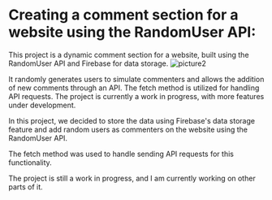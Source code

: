 # Creating a comment section for a website using the RandomUser API:
This project is a dynamic comment section for a website, built using the RandomUser API and Firebase for data storage. 
![picture2](https://github.com/user-attachments/assets/fa1f92ea-cdd9-421e-a611-3e785040316b)


It randomly generates users to simulate commenters and allows the addition of new comments through an API. The fetch method is utilized for handling API requests. The project is currently a work in progress, with more features under development.





In this project, we decided to store the data using Firebase's data storage feature and add random users as commenters on the website using the RandomUser API.

The fetch method was used to handle sending API requests for this functionality.

The project is still a work in progress, and I am currently working on other parts of it.
